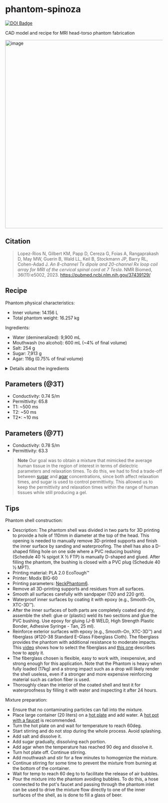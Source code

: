 # phantom-spinoza

[![DOI Badge](https://zenodo.org/badge/DOI/10.5281/zenodo.13830374.svg)](https://zenodo.org/doi/10.5281/zenodo.13830374)

CAD model and recipe for MRI head-torso phantom fabrication

<img width="600" alt="image" src="https://user-images.githubusercontent.com/2482071/218195449-e91c9f69-b2c5-46ff-ad4c-8ceca5081e5f.png">

## Citation

> Lopez-Rios N, Gilbert KM, Papp D, Cereza G, Foias A, Rangaprakash D, May MW, Guerin B, Wald LL, Keil B, Stockmann JP, Barry RL, Cohen-Adad J. _An 8-channel Tx dipole and 20-channel Rx loop coil array for MRI of the cervical spinal cord at 7 Tesla_. NMR Biomed, 36(11):e5002, 2023. https://pubmed.ncbi.nlm.nih.gov/37439129/

## Recipe

Phantom physical characteristics:
- Inner volume: 14.156 L
- Total phantom weight: 16.257 kg

Ingredients:
- Water (demineralized): 9,900 mL
- Mouthwash (no alcohol): 600 mL (~4% of final volume)
- Salt: 254 g
- Sugar: 7,913 g
- Agar: 116g (0.75% of final volume)

<details><summary>Details about the ingredients</summary>

The recipe was based on [this website](https://amri.ninds.nih.gov/cgi-bin/phantomrecipe): 

<img width="400" alt="image" src="https://user-images.githubusercontent.com/2482071/218194541-e70796ac-888b-4f0d-938a-c0b9493f01b1.png">
<img width="400" alt="image" src="https://user-images.githubusercontent.com/2482071/218194552-76b2efde-d5aa-4177-8b61-b956b3651892.png">

> **Note**
> The mouthwash amount (600 mL) is included in the estimated water volume (10,500ml). Mouthwash is used to prevent the growth of bacteria that is likely to occur in a mixture containing sugar and agar. It was assumed that the efficacy of an alcohol-based mouthwash would be reduced due to the rapid evaporation of the alcohol portion during the mixing process due to the high temperature required. For this reason, an alcohol-free mouthwash was selected. 

<img width="600" alt="image" src="https://user-images.githubusercontent.com/2482071/218194874-fe055065-314a-4f54-a4bf-cb6dfae6ce48.png">

</details>

## Parameters (@3T)

- Conductivity: 0.74 S/m
- Permittivity: 65.8
- T1: ~500 ms
- T2: ~50 ms
- T2*: ~10 ms

## Parameters (@7T)

- Conductivity: 0.78 S/m
- Permittivity: 63.3

> **Note**
> Our goal was to obtain a mixture that mimicked the average human tissue in the region of interest in terms of dielectric parameters and relaxation times. To do this, we had to find a trade-off between [sugar](https://aapm.onlinelibrary.wiley.com/doi/abs/10.1118/1.4895823) and [agar](https://aapm.onlinelibrary.wiley.com/doi/full/10.1118/1.3656077) concentrations, since both affect relaxation times, and sugar is used to control permittivity. This allowed us to keep the permittivity and relaxation times within the range of human tissues while still producing a gel.

## Tips

Phantom shell construction:
- Description: The phantom shell was divided in two parts for 3D printing to provide a hole of 110mm in diameter at the top of the head. This opening is needed to manually remove 3D-printed supports and finish the inner surface by sanding and waterproofing. The shell has also a D-shaped filling hole on one side where a PVC reducing bushing (Schedule 40 ¾ spigot X ½ FTP) is manually D-shaped and glued. After filling the phantom, the bushing is closed with a PVC plug (Schedule 40 ½ MPT).
- Printing material: PLA 2.0 EcoTough™
- Printer: Modix BIG-60
- Printing parameters: [NeckPhantom6](https://github.com/neuropoly/phantom-spinoza/blob/main/NeckPhantom6.curaprofile). 
- Remove all 3D-printing supports and residues from all surfaces.
- Smooth all surfaces carefully with sandpaper (120 and 220 grit).
- Waterproof inner surfaces by coating it with epoxy (e.g., Smooth-On, XTC-3D™). 
- After the inner surfaces of both parts are completely coated and dry, assemble the shell: glue or (plastic) weld its two sections and glue the PVC bushing. Use epoxy for gluing (J-B WELD, High Strength Plastic Bonder, Adhesive Syringe - Tan, 25 ml).
- Reinforce exterior surfaces with epoxy (e.g., Smooth-On, XTC-3D™) and fiberglass (#120-38 Standard E-Glass Fiberglass Cloth). The fiberglass provides the phantom with additional resistance to moderate impacts. This [video](https://www.youtube.com/watch?v=ioj1YBm6bJY) shows how to select the fiberglass and [this one](https://www.youtube.com/watch?v=ujk-wBQDUSk) describes how to apply it. 
- The fiberglass chosen is flexible, easy to work with, inexpensive, and strong enough for this application. Note that the Phantom is heavy when fully loaded (17kg) and a strong impact such as a drop will likely render the shell useless, even if a stronger and more expensive reinforcing material such as carbon fiber is used.
- Thoroughly clean the interior of the coated shell and test it for waterproofness by filling it with water and inspecting it after 24 hours.

Mixture preparation:
- Ensure that no contaminating particles can fall into the mixture.
- Place large container (20 liters) on a [hot plate](https://www.hubert.ca/product/75300/Cadco-CSR-3T-Stainless-Steel-Single-Burner-Hot-Plate-With-8Dia-Element---12-14L-x-14W-x-4-18W) and add water. A [hot pot with a faucet](https://www.homedepot.ca/product/camp-chef-19l-20-qt-aluminum-hot-water-pot/1001156780) is recommended.
- Turn the hot plate on and wait for temperature to reach 60deg.
- Start stirring and do not stop during the whole process. Avoid splashing. 
- Add salt and dissolve it.
- Add sugar gradually, dissolving each portion.
- Add agar when the temperature has reached 90 deg and dissolve it.
- Turn hot plate off. Continue stirring. 
- Add mouthwash and stir for a few minutes to homogenize the mixture. 
- Continue stirring for some time to prevent the mixture from burning at the bottom of the container.
- Wait for temp to reach 60 deg to to facilitate the release of air bubbles.
- Pour the mixture into the phantom avoiding bubbles. To do this, a hose connected to the pot's faucet and passing through the phantom inlet can be used to drive the mixture flow directly to one of the inner surfaces of the shell, as is done to fill a glass of beer.

